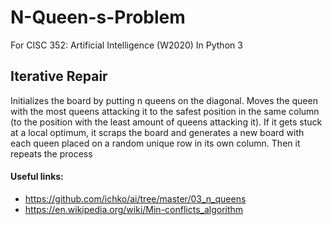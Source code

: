 # N-Queen-s-Problem
For CISC 352: Artificial Intelligence (W2020)
In Python 3


## Iterative Repair
Initializes the board by putting n queens on the diagonal. Moves the queen with the most queens attacking it to the safest position in the same column (to the position with the least amount of queens attacking it). If it gets stuck at a local optimum, it scraps the board and generates a new board with each queen placed on a random unique row in its own column. Then it repeats the process

#### Useful links: 
* https://github.com/ichko/ai/tree/master/03_n_queens
* https://en.wikipedia.org/wiki/Min-conflicts_algorithm
